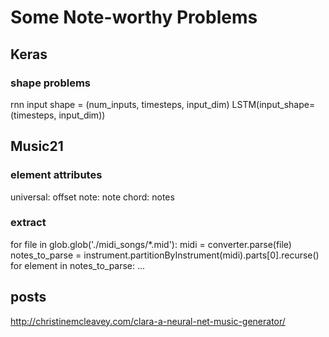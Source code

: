 # Some Note-worthy Problems
## Keras
### shape problems
rnn input shape = (num_inputs, timesteps, input_dim)
LSTM(input_shape=(timesteps, input_dim))

## Music21
### element attributes
universal: offset
note: note
chord: notes
### extract
for file in glob.glob('./midi_songs/*.mid'):
  midi = converter.parse(file)
  notes_to_parse = instrument.partitionByInstrument(midi).parts[0].recurse()
  for element in notes_to_parse:
    ...

## posts
http://christinemcleavey.com/clara-a-neural-net-music-generator/
